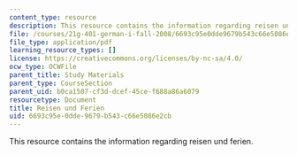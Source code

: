 ```yaml
---
content_type: resource
description: This resource contains the information regarding reisen und ferien.
file: /courses/21g-401-german-i-fall-2008/6693c95e0dde9679b543c66e5086e2cb_MIT21G_401F08_reisen_feri.pdf
file_type: application/pdf
learning_resource_types: []
license: https://creativecommons.org/licenses/by-nc-sa/4.0/
ocw_type: OCWFile
parent_title: Study Materials
parent_type: CourseSection
parent_uid: b0ca1507-cf3d-dcef-45ce-f688a86a6079
resourcetype: Document
title: Reisen und Ferien
uid: 6693c95e-0dde-9679-b543-c66e5086e2cb
---
```

This resource contains the information regarding reisen und ferien.